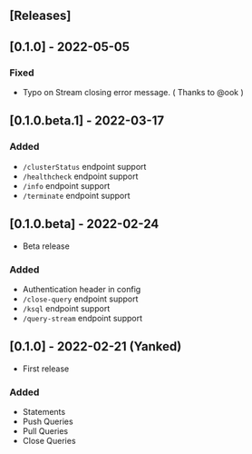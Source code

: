 ## [Releases]

## [0.1.0] - 2022-05-05

### Fixed

- Typo on Stream closing error message. ( Thanks to @ook )

## [0.1.0.beta.1] - 2022-03-17

### Added

- `/clusterStatus` endpoint support
- `/healthcheck` endpoint support
- `/info` endpoint support
- `/terminate` endpoint support

## [0.1.0.beta] - 2022-02-24

- Beta release

### Added

- Authentication header in config
- `/close-query` endpoint support
- `/ksql` endpoint support
- `/query-stream` endpoint support

## [0.1.0] - 2022-02-21 (Yanked)

- First release

### Added

- Statements
- Push Queries
- Pull Queries
- Close Queries
